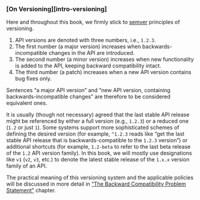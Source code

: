 ### [On Versioning][intro-versioning]

Here and throughout this book, we firmly stick to [semver](https://semver.org/) principles of versioning.

  1. API versions are denoted with three numbers, i.e., `1.2.3`.
  2. The first number (a major version) increases when backwards-incompatible changes in the API are introduced.
  3. The second number (a minor version) increases when new functionality is added to the API, keeping backward compatibility intact.
  4. The third number (a patch) increases when a new API version contains bug fixes only.

Sentences “a major API version” and “new API version, containing backwards-incompatible changes” are therefore to be considered equivalent ones.

It is usually (though not necessary) agreed that the last stable API release might be referenced by either a full version (e.g., `1.2.3`) or a reduced one (`1.2` or just `1`). Some systems support more sophisticated schemes of defining the desired version (for example, `^1.2.3` reads like “get the last stable API release that is backwards-compatible to the `1.2.3` version”) or additional shortcuts (for example, `1.2-beta` to refer to the last beta release of the `1.2` API version family). In this book, we will mostly use designations like `v1` (`v2`, `v3`, etc.) to denote the latest stable release of the `1.x.x` version family of an API.

The practical meaning of this versioning system and the applicable policies will be discussed in more detail in [“The Backward Compatibility Problem Statement”](#back-compat-statement) chapter.
